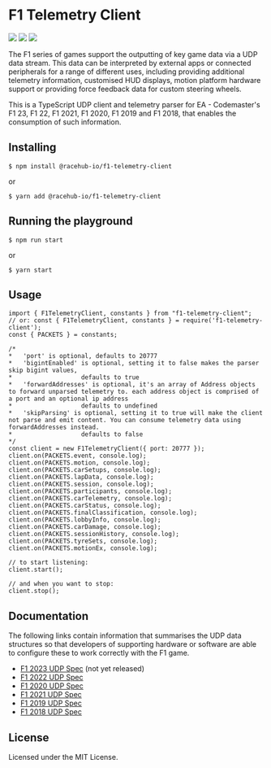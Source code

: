 # F1 Telemetry Client

<img src="https://img.shields.io/npm/v/@racehub-io/f1-telemetry-client.svg"> <img  src="https://img.shields.io/github/license/racehub-io/f1-telemetry-client.svg"> <a  href="https://snyk.io/test/github/racehub-io/f1-telemetry-client?targetFile=package.json"><a  href="https://github.com/google/gts"><img  src='https://img.shields.io/badge/code%20style-google-blueviolet.svg'></a>

The F1 series of games support the outputting of key game data via a UDP data stream. This data can be interpreted by external apps or connected peripherals for a range of different uses, including providing additional telemetry information, customised HUD displays, motion platform hardware support or providing force feedback data for custom steering wheels.

This is a TypeScript UDP client and telemetry parser for EA - Codemaster's F1 23, F1 22, F1 2021, F1 2020, F1 2019 and F1 2018, that enables the consumption of such information.

## Installing

```
$ npm install @racehub-io/f1-telemetry-client
```

or

```
$ yarn add @racehub-io/f1-telemetry-client
```

## Running the playground

```
$ npm run start
```

or

```
$ yarn start
```

## Usage

```
import { F1TelemetryClient, constants } from "f1-telemetry-client";
// or: const { F1TelemetryClient, constants } = require('f1-telemetry-client');
const { PACKETS } = constants;

/*
*   'port' is optional, defaults to 20777
*   'bigintEnabled' is optional, setting it to false makes the parser skip bigint values,
*                   defaults to true
*   'forwardAddresses' is optional, it's an array of Address objects to forward unparsed telemetry to. each address object is comprised of a port and an optional ip address
*                   defaults to undefined
*   'skipParsing' is optional, setting it to true will make the client not parse and emit content. You can consume telemetry data using forwardAddresses instead.
*                   defaults to false
*/
const client = new F1TelemetryClient({ port: 20777 });
client.on(PACKETS.event, console.log);
client.on(PACKETS.motion, console.log);
client.on(PACKETS.carSetups, console.log);
client.on(PACKETS.lapData, console.log);
client.on(PACKETS.session, console.log);
client.on(PACKETS.participants, console.log);
client.on(PACKETS.carTelemetry, console.log);
client.on(PACKETS.carStatus, console.log);
client.on(PACKETS.finalClassification, console.log);
client.on(PACKETS.lobbyInfo, console.log);
client.on(PACKETS.carDamage, console.log);
client.on(PACKETS.sessionHistory, console.log);
client.on(PACKETS.tyreSets, console.log);
client.on(PACKETS.motionEx, console.log);

// to start listening:
client.start();

// and when you want to stop:
client.stop();
```

## Documentation

The following links contain information that summarises the UDP data structures so that developers of supporting hardware or software are able to configure these to work correctly with the F1 game.

- [F1 2023 UDP Spec](https://answers.ea.com/t5/General-Discussion/bd-p/f1-23-general-discussion-en) (not yet released)
- [F1 2022 UDP Spec](https://answers.ea.com/t5/General-Discussion/F1-22-UDP-Specification/td-p/11551274)
- [F1 2020 UDP Spec](https://forums.codemasters.com/topic/50942-f1-2020-udp-specification/)  
- [F1 2021 UDP Spec](https://forums.codemasters.com/topic/80231-f1-2021-udp-specification/)  
- [F1 2019 UDP Spec](https://forums.codemasters.com/topic/44592-f1-2019-udp-specification/)  
- [F1 2018 UDP Spec](https://forums.codemasters.com/discussion/136948/f1-2018-udp-specification)

## License

Licensed under the MIT License.
